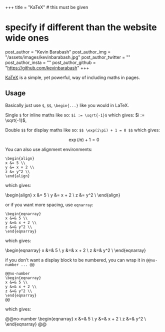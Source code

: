 +++
title = "KaTeX"  #  this must be given

# specify if different than the website wide ones
post_author = "Kevin Barabash"
post_author_img = "/assets/images/kevinbarabash.jpg"
post_author_twitter = ""
post_author_insta = ""
post_author_github = "https://github.com/kevinbarabash"
+++

[KaTeX](https://katex.org/) is a simple, yet powerful, way of including maths in pages.

## Usage

Basically just use `$`, `$$`, `\begin{...}` like you would in LaTeX.

Single `$` for inline maths like so: `$i := \sqrt{-1}$` which gives: $i := \sqrt{-1}$,

Double `$$` for display maths  like so: `$$ \exp(i\pi) + 1 = 0 $$` which gives:

$$ \exp(i\pi) + 1 = 0 $$

You can also use alignment environments:

```plaintext
\begin{align}
x &= 5 \\
y &= x + 2 \\
z &= y^2 \\
\end{align}
```

which gives:

\begin{align}
x &= 5 \\
y &= x + 2 \\
z &= y^2 \\
\end{align}

or if you want more spacing, use `eqnarray`:

```plaintext
\begin{eqnarray}
x &=& 5 \\
y &=& x + 2 \\
z &=& y^2 \\
\end{eqnarray}
```

which gives:

\begin{eqnarray}
x &=& 5 \\
y &=& x + 2 \\
z &=& y^2 \\
\end{eqnarray}

if you don't want a display block to be numbered, you can wrap it in `@@no-number ... @@`

```plaintext
@@no-number
\begin{eqnarray}
x &=& 5 \\
y &=& x + 2 \\
z &=& y^2 \\
\end{eqnarray}
@@
```

which gives:

@@no-number
\begin{eqnarray}
x &=& 5 \\
y &=& x + 2 \\
z &=& y^2 \\
\end{eqnarray}
@@
